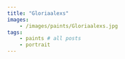 ```yaml
---
title: "Gloriaalexs"
images: 
    - /images/paints/Gloriaalexs.jpg
tags:
    - paints # all posts
    - portrait
---
```

